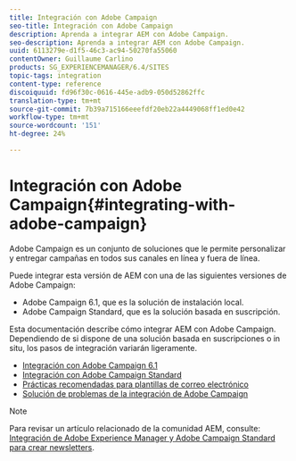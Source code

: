 ```yaml
---
title: Integración con Adobe Campaign
seo-title: Integración con Adobe Campaign
description: Aprenda a integrar AEM con Adobe Campaign.
seo-description: Aprenda a integrar AEM con Adobe Campaign.
uuid: 6113279e-d1f5-46c3-ac94-50270fa55060
contentOwner: Guillaume Carlino
products: SG_EXPERIENCEMANAGER/6.4/SITES
topic-tags: integration
content-type: reference
discoiquuid: fd96f30c-0616-445e-adb9-050d52862ffc
translation-type: tm+mt
source-git-commit: 7b39a715166eeefdf20eb22a4449068ff1ed0e42
workflow-type: tm+mt
source-wordcount: '151'
ht-degree: 24%

---
```



# Integración con Adobe Campaign{#integrating-with-adobe-campaign}

Adobe Campaign es un conjunto de soluciones que le permite personalizar y entregar campañas en todos sus canales en línea y fuera de línea.

Puede integrar esta versión de AEM con una de las siguientes versiones de Adobe Campaign:

* Adobe Campaign 6.1, que es la solución de instalación local.
* Adobe Campaign Standard, que es la solución basada en suscripción.

Esta documentación describe cómo integrar AEM con Adobe Campaign. Dependiendo de si dispone de una solución basada en suscripciones o in situ, los pasos de integración variarán ligeramente.

* [Integración con Adobe Campaign 6.1](/help/sites-administering/campaignonpremise.md)
* [Integración con Adobe Campaign Standard](/help/sites-administering/campaignstandard.md)
* [Prácticas recomendadas para plantillas de correo electrónico](/help/sites-administering/best-practices-for-email-templates.md)
* [Solución de problemas de la integración de Adobe Campaign](/help/sites-administering/troubleshooting-campaignintegration.md)

>[!NOTE]
>
>Para revisar un artículo relacionado de la comunidad AEM, consulte: [Integración de Adobe Experience Manager y Adobe Campaign Standard para crear newsletters](https://helpx.adobe.com/experience-manager/using/aem_campaign.html).

